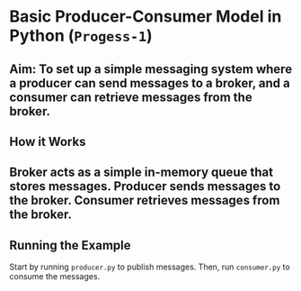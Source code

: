 # Basic Producer-Consumer Model in Python (`Progess-1`)

**Aim:**  To set up a simple messaging system where a producer can send messages to a broker, and a consumer can retrieve messages from the broker.
---
## How it Works
**Broker** acts as a simple in-memory queue that stores messages.
**Producer** sends messages to the broker.
**Consumer** retrieves messages from the broker.
---
## Running the Example
Start by running `producer.py` to publish messages.
Then, run `consumer.py` to consume the messages.

